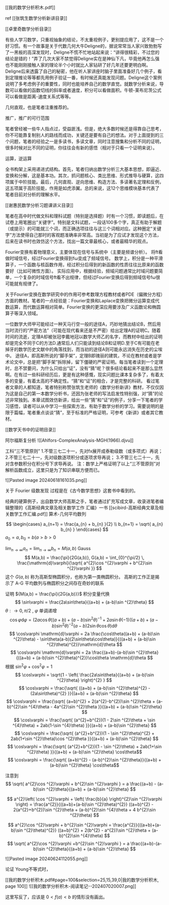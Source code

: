 

[[我的数学分析积木.pdf]]


ref
[[张筑生数学分析新讲目录]]

[[卓里奇数学分析目录]]


有些人学习数学，只重视抽象的结论，不太重视例子，更别提应用了，这不是一个好习惯。有一个故事是关于代数几何大牛Deligne的，据说常常当人家兴致勃勃写了一黑板的高深发现时，Deligne不慌不忙地站起来说：“讲得很精彩，不过您的结论是错的！”弄了几次大家不禁觉得Deligne实在是神仙下凡，毕竟他再怎么强也不能刚刚接触人家的理论半个小时就比人家钻研了好几年还要更明白啊。Deligne后来透露了自己的秘密，他在听人家讲座时脑子里面准备好几个例子，看到定理推论等等都先用例子验证一番，有时候还真能发现问题。Deligne这个案例说明了多考虑例子的重要性，同时也能培养自己的数学直觉。就数学分析来说，导数可以看做的函数切线的斜率或者速度，积分可以看做面积。牛顿-莱布尼茨公式可以看做是距离-速度关系式等等。

几何直观，也是笔者注重推荐的。

推广，推广的可行范围

笔者曾经被一些牛人指点过，受益匪浅。但是，绝大多数时候还是得靠自己思考，你不可能靠复制别人的路线而成功，关键还是要有自己的想法。对于上面提到的三个问题，笔者的经验之一是多读书，多读文章，同时注意搜集和分析不同的证明，很多时候对比不同的证明，你往往会有新的感悟（相对于只看一个证明来说）。

运算，逆运算

全书构架上采用递进式结构。首先，笔者归纳出数学分析三大基本思想，即逼近、变换和分解，这是基本功。其次，抓问题核心、类比思维、形式推导与硬算，这四项属于中阶技能。最后，几何直观、逆向思维、构造方法、多读著名定理和反例，这五项属于高阶技能，作用是如虎添翼。总的来说，这12个思维模块基本代表了笔者目前对分析的理解水平。

[[谢惠民数学分析习题课讲义目录]]

笔者在高中时代做文科和理科试题（特别是选择题）时有一个习惯，即读题后，在试卷上用笔圈出“关键字”。特别是文科试题，一段话100多个字，真正有助于解题（或提示）的可能就三个词，而正确选项往往与这三个词相对应。这种圈定“关键字”方法使得自己那时的客观题准确率非常高。当初是为了应试才发现这个方法，后来在读书时也效仿这个方法，找出一篇文章最核心，或者最精华的观点。

Fourier变换有着物理意义，主要体现在信号与系统中（主要是频谱分析）。
将ft看做时域信号，经过Fourier变换得到fω变成了频域信号。
数学上，积分是一种平滑算子，一个函数与核函数作用，经过积分后得到的新函数的性质往往比原来的函数要好（比如可微性方面）。
实际应用中，根据经验，频域问题通常比时域问题要简单，一个复杂的时域信号ft看不出规律，但经过Fourier变换后得到频域信号fω很可能就有规律了。

关于Fourier变换在数学研究中的作用可参考数理方程教材或者PDE（偏微分方程）方面的教材。笔者的一点经验是：Fourier变换和Laplace变换把微分运算变成代数运算，而代数运算相对简单。Fourier变换的更深应用要涉及广义函数论和椭圆算子等深入领域。


一位数学大师甲可能经过一种天马行空一般的途径A，巧妙地猜出结论B，然后用当时流行的“严密方法”（可能在现代看来还是不严密）给出定理A的证明C。随着时间的流逝，定理A却被张冠李戴地冠以数学大师乙的名字，而教材中给出的证明却是完全不同于C的方法D.通常后人们只能读到结论B和证明D.至于C有可能在老掉牙的数学历史文献中的角落找到，而当初的途径A则可能永远消失在历史的尘埃中。
途径A，即高斯所说的“脚手架”，定理B即瑰丽的建筑，不论在教材或者是学术论文中，总是把“脚手架”拆除掉，留下僵硬的严密证明。每当笔者读到一个定理时，总不禁要问，为什么只给出“证”，没有“猜”呢？很多结论看起来不是那么显然啊。在有过一些科研经历后，更是有这种感慨，现实问题比课本复杂多了，有着太多的变量，有着太高的不确定性。“猜”和“证”的相合，才是完整的科研。
看过笔者文章的人都知道，笔者特别称赞张筑生老师的《数学分析新讲》教材，不仅仅因为这是自己的第一本数学分析书，还因为张老师的写法启发性特别强，对“猜”的论述非常独到。本章试图效仿新讲，给出一些“猜”和“证”的例子，分享一下笔者的学习感悟，读者可以从中学习一些探索方法，有助于数学分析的学习。需要说明的是限于篇幅，笔者重点谈谈“猜”，至于标准的严格证明，可参考《新讲》或者其它教材。


[[数学天书中的证明目录]]

阿尔福斯复分析 ![[Ahlfors-ComplexAnalysis-MGH(1966).djvu]]

工科“三不管原则”
1.不管三七二十一，先对fx展开成泰勒级数（或多项式）再说；
2.不管三七二十一，先对级数逐项积分或逐项求导再说；
3.不管三七二十一，先对含参数积分在积分号下求导再说。
注：数学上严格证明了以上“三不管原则”对解析函数成立，这里只是为了知识串联方便而已。


![[Pasted image 20240618161035.png]]

关于 Fourier 级数发现 过程是在《古今数学思想》这套书中看到的。


经典的硬算例子，出自数学大师高斯之手，笔者通过扩充写成文章，收录进笔者编辑整理的《高斯经典文章及相关数学工作 汇编》一书
[[scibird-高斯经典文章及相关数学工作汇编.pdf]]
算术-几何平均数列

$$
\begin{cases}
a_{n+1} = \frac{a_{n} + b_{n} }{2} \\
b_{n+1} = \sqrt{ a_{n} b_{n}  }
\end{cases}
$$
${a_{0}=a,b_{0}=b(a>b>0}$ 

${\lim_{ n \to \infty }a_{n} = \lim_{ n \to \infty }b_{n} = M(a,b)}$ 
Gauss
$$
M(a,b) = \frac{\pi}{2G(a,b)}, G(a,b) = \int_{0}^{\pi/2}  \, \frac{\mathrm{d}\varphi}{\sqrt{ a^{2}\cos ^{2}\varphi + b^{2}\sin ^{2}\varphi }}
$$
这个 $G (a, b)$ 称为高斯型椭圆积分，也称为第一类椭圆积分。
高斯的工作正是揭示了 A-G 平均数列与椭圆积分之间存在奇妙的联系


证明 ${M(a,b) = \frac{\pi}{2G(a,b)}}$ 
积分变量代换
$$
\sin\varphi = \frac{2a\sin\theta}{(a+b) + (a-b)\sin ^{2}\theta}
$$
${\theta :\to 0,\pi /2}$ , ${\varphi}$ 单调递增
$$
\cos\varphi \mathrm{d}\varphi = (2a \cos\theta ((a+b) + (a-b)\sin ^{2}\theta)^{-1} + 2a\sin\theta (-1)((a+b)+(a-b)\sin ^{2}\theta)^{-2}(a-b)2\sin\theta\cos\theta )\mathrm{d}\theta
$$
$$
\cos\varphi \mathrm{d}\varphi = 2a \frac{\cos\theta((a+b) + (a-b)\sin ^{2}\theta) - \sin\theta(a-b)(2\sin\theta\cos\theta)}{((a+b) + (a-b)\sin ^{2}\theta)^{2}}\mathrm{d}\theta 
$$
$$
\cos\varphi \mathrm{d}\varphi = 2a \frac{(a+b)-(a-b)\sin ^{2}\theta}{((a+b) + (a-b)\sin ^{2}\theta)^{2}}\cos\theta \mathrm{d}\theta
$$
根据 ${\sin ^{2}\varphi + \cos ^{2}\varphi = 1 }$ 
$$
\cos\varphi = \sqrt{1 - \left( \frac{2a\sin\theta}{(a+b) + (a-b)\sin ^{2}\theta} \right)^{2} }
$$
$$ \cos\varphi = \frac{\sqrt{ ((a+b) + (a-b)\sin ^{2}\theta)^{2} - (2a\sin\theta)^{2} }}{(a+b) + (a-b)\sin ^{2}\theta} $$
$$ \cos\varphi = \frac{\sqrt{ (a+b)^{2} + 2(a^{2}-b^{2})\sin ^{2}\theta + (a-b)^{2}\sin ^{4}\theta - 4a^{2}\sin ^{2}\theta }}{(a+b) + (a-b)\sin ^{2}\theta} $$
$$ \cos\varphi = \frac{\sqrt{ (a^{2}+b^{2})(1 - 2\sin ^{2}\theta + \sin ^{4}\theta) + 2ab(1-\sin ^{4}\theta) }}{(a+b) + (a-b)\sin ^{2}\theta} $$
$$ \cos\varphi = \frac{\sqrt{ (a^{2}+b^{2})(1 - \sin ^{2}\theta)^{2} + 2ab(1+\sin ^{2}\theta)\cos ^{2}\theta }}{(a+b) + (a-b)\sin ^{2}\theta} $$
$$ \cos\varphi = \frac{\sqrt{ (a^{2}+b^{2})(1 - \sin ^{2}\theta) + 2ab(1+\sin ^{2}\theta) }}{(a+b) + (a-b)\sin ^{2}\theta} \cos\theta$$
$$ \cos\varphi = \frac{\sqrt{ (a+b)^{2} - (a-b)^{2}\sin ^{2}\theta}}{(a+b) + (a-b)\sin ^{2}\theta} \cos\theta$$


注意到
$$
\sqrt{ a^{2}\cos ^{2}\varphi + b^{2}\sin ^{2}\varphi } = a \frac{(a+b) - (a-b)\sin ^{2}\theta}{(a+b) + (a-b)\sin ^{2}\theta}
$$


$$
a^{2}\left( \cos ^{2}\varphi + \left( \frac{b}{a} \right)^{2}\sin ^{2}\varphi \right) = 
\frac{a^{2}}{((a+b)+(a-b)\sin ^{2}\theta)^{2}} 
((a+b)^{2} - 2(a^{2}+b^{2})\sin ^{2}\theta + (a-b)^{2}\sin ^{4}\theta + 4 b^{2}\sin ^{2}\theta)
$$

$$
a^{2}\cos ^{2}\varphi + b^{2}\sin ^{2}\varphi = 
\frac{a^{2}}{((a+b)+(a-b)\sin ^{2}\theta)^{2}} 
((a+b)^{2} + 2(b^{2} - a^{2})\sin ^{2}\theta + (a-b)^{2}\sin ^{4}\theta)
$$
$$
\sqrt{ a^{2}\cos ^{2}\varphi +b^{2}\sin ^{2}\varphi } = 
a \frac{(a+b)-(a-b)\sin ^{2}\theta}{(a+b) + (a-b)\sin ^{2}\theta}
$$

![[Pasted image 20240624112055.png]]

论证 Young不等式时，

[[我的数学分析积木.pdf#page=100&selection=25,15,39,0|我的数学分析积木, page 100]]
![[我的数学分析积木-阅读笔记--202407020007.png]]

这里写反了，应该是 ${0<f(a)<b}$  的情形没有画出。

